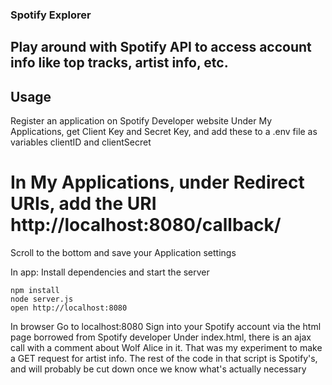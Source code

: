 ### Spotify Explorer

## Play around with Spotify API to access account info like top tracks, artist info, etc.

## Usage

Register an application on Spotify Developer website
Under My Applications, get Client Key and Secret Key, and add these to a .env file as variables clientID and clientSecret


# In My Applications, under Redirect URIs, add the URI http://localhost:8080/callback/
Scroll to the bottom and save your Application settings

In app:
Install dependencies and start the server

```
npm install
node server.js
open http://localhost:8080
```

In browser
Go to localhost:8080
Sign into your Spotify account via the html page borrowed from Spotify developer
Under index.html, there is an ajax call with a comment about Wolf Alice in it. That was my experiment to make a GET request for artist info.
The rest of the code in that script is Spotify's, and will probably be cut down once we know what's actually necessary